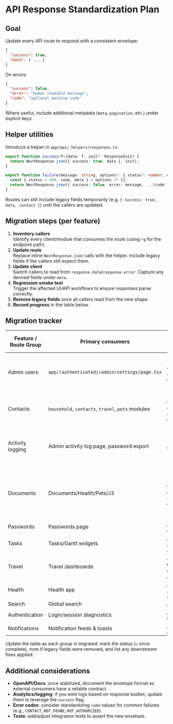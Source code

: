 # API Response Standardization Plan

## Goal
Update every API route to respond with a consistent envelope:

```json
{
  "success": true,
  "data": { ... }
}
```

On errors:

```json
{
  "success": false,
  "error": "human readable message",
  "code": "optional machine code"
}
```

Where useful, include additional metadata (`meta`, `pagination`, etc.) under explicit keys.

## Helper utilities
Introduce a helper in `app/api/_helpers/responses.ts`:

```ts
export function success<T>(data: T, init?: ResponseInit) {
  return NextResponse.json({ success: true, data }, init);
}

export function failure(message: string, options?: { status?: number; code?: string; meta?: Record<string, unknown> }) {
  const { status = 400, code, meta } = options ?? {};
  return NextResponse.json({ success: false, error: message, ...(code ? { code } : {}), ...(meta ? { meta } : {}) }, { status });
}
```

Routes can still include legacy fields temporarily (e.g. `{ success: true, data, contact }`) until the callers are updated.

## Migration steps (per feature)
1. **Inventory callers**  
   Identify every client/module that consumes the route (using `rg` for the endpoint path).
2. **Update route**  
   Replace inline `NextResponse.json` calls with the helper. Include legacy fields if the callers still expect them.
3. **Update client**  
   Switch callers to read from `response.data`/`response.error`. Capture any derived fields under `meta`.
4. **Regression smoke test**  
   Trigger the affected UI/API workflows to ensure responses parse correctly.
5. **Remove legacy fields** once all callers read from the new shape.
6. **Record progress** in the table below.

## Migration tracker
| Feature / Route Group | Primary consumers | Route(s) | Legacy fields kept? | Status | Notes |
| --- | --- | --- | --- | --- | --- |
| Admin users | `app/(authenticated)/admin/settings/page.tsx` | `/api/admin/users`, `/api/admin/users/[id]`, `/api/admin/users/add` | No | ☑ | Responses now return `{ success, data }`; admin UI updated |
| Contacts | `household`, `contacts`, `travel`, `pets` modules | `/api/contacts`, `/api/contacts/[id]`, `/api/contacts/categories`, `/api/contacts/sync` | No | ☑ | Clients now read `data.*`; legacy fields kept during rollout |
| Activity logging | Admin activity log page, password export | `/api/activity` | No | ☑ | Responses standardized; dashboard widget and export logger updated |
| Documents | Documents/Health/Pets/J3 | `/api/documents`, `/api/documents/upload`, `/api/documents/[id]`, `/api/documents/by-ids` | Yes | ☑ | Legacy keys (`documents`, `document`, `signedUrl`) kept while remaining fetch callers migrate |
| Passwords | Passwords page | `/api/passwords`, `/api/passwords/[id]` | TBD | ☐ | |
| Tasks | Tasks/Gantt widgets | `/api/tasks`, `/api/tasks/[id]`, `/api/tasks/comments` | TBD | ☐ | |
| Travel | Travel dashboards | `/api/travel`, `/api/travel-details`, `/api/travel-accommodations`, `/api/travel-contacts` | TBD | ☐ | |
| Health | Health app | `/api/health`, `/api/health/appointments`, `/api/medications` | TBD | ☐ | |
| Search | Global search | `/api/search` | TBD | ☐ | |
| Authentication | Login/session diagnostics | `/api/auth/*`, `/api/test-auth` | TBD | ☐ | |
| Notifications | Notification feeds & toasts | `/api/announcements`, `/api/recent-contacts` | TBD | ☐ | |

Update the table as each group is migrated: mark the status (`☑` once complete), note if legacy fields were removed, and list any downstream fixes applied.

## Additional considerations
- **OpenAPI/Docs**: once stabilized, document the envelope format so external consumers have a reliable contract.
- **Analytics/logging**: if you emit logs based on response bodies, update them to leverage the `success` flag.
- **Error codes**: consider standardizing `code` values for common failures (e.g., `CONTACT_NOT_FOUND`, `NOT_AUTHORIZED`).
- **Tests**: add/adjust integration tests to assert the new envelope.
